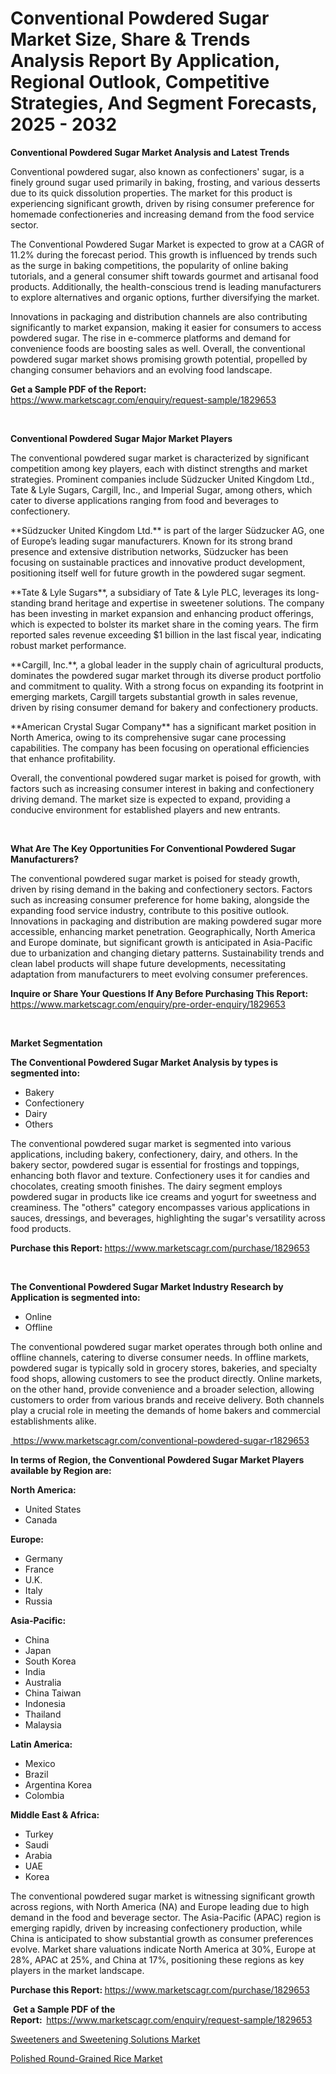 <p><h1>Conventional Powdered Sugar Market Size, Share & Trends Analysis Report By Application, Regional Outlook, Competitive Strategies, And Segment Forecasts, 2025 - 2032</h1></p><p><strong>Conventional Powdered Sugar Market Analysis and Latest Trends</strong></p>
<p><p>Conventional powdered sugar, also known as confectioners' sugar, is a finely ground sugar used primarily in baking, frosting, and various desserts due to its quick dissolution properties. The market for this product is experiencing significant growth, driven by rising consumer preference for homemade confectioneries and increasing demand from the food service sector.</p><p>The Conventional Powdered Sugar Market is expected to grow at a CAGR of 11.2% during the forecast period. This growth is influenced by trends such as the surge in baking competitions, the popularity of online baking tutorials, and a general consumer shift towards gourmet and artisanal food products. Additionally, the health-conscious trend is leading manufacturers to explore alternatives and organic options, further diversifying the market.</p><p>Innovations in packaging and distribution channels are also contributing significantly to market expansion, making it easier for consumers to access powdered sugar. The rise in e-commerce platforms and demand for convenience foods are boosting sales as well. Overall, the conventional powdered sugar market shows promising growth potential, propelled by changing consumer behaviors and an evolving food landscape.</p></p>
<p><strong>Get a Sample PDF of the Report:&nbsp;</strong> <a href="https://www.marketscagr.com/enquiry/request-sample/1829653?utm_campaign=2114&utm_medium=2&utm_source=Github&utm_content=ia&utm_term=07042025&utm_id=conventional-powdered-sugar">https://www.marketscagr.com/enquiry/request-sample/1829653</a></p>
<p>&nbsp;</p>
<p><strong>Conventional Powdered Sugar Major Market Players</strong></p>
<p><p>The conventional powdered sugar market is characterized by significant competition among key players, each with distinct strengths and market strategies. Prominent companies include Südzucker United Kingdom Ltd., Tate & Lyle Sugars, Cargill, Inc., and Imperial Sugar, among others, which cater to diverse applications ranging from food and beverages to confectionery.</p><p>**Südzucker United Kingdom Ltd.** is part of the larger Südzucker AG, one of Europe’s leading sugar manufacturers. Known for its strong brand presence and extensive distribution networks, Südzucker has been focusing on sustainable practices and innovative product development, positioning itself well for future growth in the powdered sugar segment.</p><p>**Tate & Lyle Sugars**, a subsidiary of Tate & Lyle PLC, leverages its long-standing brand heritage and expertise in sweetener solutions. The company has been investing in market expansion and enhancing product offerings, which is expected to bolster its market share in the coming years. The firm reported sales revenue exceeding $1 billion in the last fiscal year, indicating robust market performance.</p><p>**Cargill, Inc.**, a global leader in the supply chain of agricultural products, dominates the powdered sugar market through its diverse product portfolio and commitment to quality. With a strong focus on expanding its footprint in emerging markets, Cargill targets substantial growth in sales revenue, driven by rising consumer demand for bakery and confectionery products.</p><p>**American Crystal Sugar Company** has a significant market position in North America, owing to its comprehensive sugar cane processing capabilities. The company has been focusing on operational efficiencies that enhance profitability. </p><p>Overall, the conventional powdered sugar market is poised for growth, with factors such as increasing consumer interest in baking and confectionery driving demand. The market size is expected to expand, providing a conducive environment for established players and new entrants.</p></p>
<p>&nbsp;</p>
<p><strong>What Are The Key Opportunities For Conventional Powdered Sugar Manufacturers?</strong></p>
<p><p>The conventional powdered sugar market is poised for steady growth, driven by rising demand in the baking and confectionery sectors. Factors such as increasing consumer preference for home baking, alongside the expanding food service industry, contribute to this positive outlook. Innovations in packaging and distribution are making powdered sugar more accessible, enhancing market penetration. Geographically, North America and Europe dominate, but significant growth is anticipated in Asia-Pacific due to urbanization and changing dietary patterns. Sustainability trends and clean label products will shape future developments, necessitating adaptation from manufacturers to meet evolving consumer preferences.</p></p>
<p><strong>Inquire or Share Your Questions If Any Before Purchasing This Report:</strong> <a href="https://www.marketscagr.com/enquiry/pre-order-enquiry/1829653?utm_campaign=2114&utm_medium=2&utm_source=Github&utm_content=ia&utm_term=07042025&utm_id=conventional-powdered-sugar">https://www.marketscagr.com/enquiry/pre-order-enquiry/1829653</a></p>
<p>&nbsp;</p>
<p><strong>Market Segmentation</strong></p>
<p><strong>The Conventional Powdered Sugar Market Analysis by types is segmented into:</strong></p>
<p><ul><li>Bakery</li><li>Confectionery</li><li>Dairy</li><li>Others</li></ul></p>
<p><p>The conventional powdered sugar market is segmented into various applications, including bakery, confectionery, dairy, and others. In the bakery sector, powdered sugar is essential for frostings and toppings, enhancing both flavor and texture. Confectionery uses it for candies and chocolates, creating smooth finishes. The dairy segment employs powdered sugar in products like ice creams and yogurt for sweetness and creaminess. The "others" category encompasses various applications in sauces, dressings, and beverages, highlighting the sugar's versatility across food products.</p></p>
<p><strong>Purchase this Report:&nbsp;</strong><a href="https://www.marketscagr.com/purchase/1829653?utm_campaign=2114&utm_medium=2&utm_source=Github&utm_content=ia&utm_term=07042025&utm_id=conventional-powdered-sugar">https://www.marketscagr.com/purchase/1829653</a></p>
<p>&nbsp;</p>
<p><strong>The Conventional Powdered Sugar Market Industry Research by Application is segmented into:</strong></p>
<p><ul><li>Online</li><li>Offline</li></ul></p>
<p><p>The conventional powdered sugar market operates through both online and offline channels, catering to diverse consumer needs. In offline markets, powdered sugar is typically sold in grocery stores, bakeries, and specialty food shops, allowing customers to see the product directly. Online markets, on the other hand, provide convenience and a broader selection, allowing customers to order from various brands and receive delivery. Both channels play a crucial role in meeting the demands of home bakers and commercial establishments alike.</p></p>
<p><a href="https://www.marketscagr.com/conventional-powdered-sugar-r1829653?utm_campaign=2114&utm_medium=2&utm_source=Github&utm_content=ia&utm_term=07042025&utm_id=conventional-powdered-sugar">&nbsp;https://www.marketscagr.com/conventional-powdered-sugar-r1829653</a></p>
<p><strong>In terms of Region, the Conventional Powdered Sugar Market Players available by Region are:</strong></p>
<p>
    <p> <strong> North America: </strong>
        <ul>
            <li>United States</li>
            <li>Canada</li>
        </ul>
        </p> 
    <p> <strong> Europe: </strong>
        <ul>
            <li>Germany</li>
            <li>France</li>
            <li>U.K.</li>
            <li>Italy</li>
            <li>Russia</li>
        </ul>
        </p> 
    <p> <strong> Asia-Pacific: </strong>
        <ul>
            <li>China</li>
            <li>Japan</li>
            <li>South Korea</li>
            <li>India</li>
            <li>Australia</li>
            <li>China Taiwan</li>
            <li>Indonesia</li>
            <li>Thailand</li>
            <li>Malaysia</li>
        </ul>
        </p> 
    <p> <strong> Latin America: </strong>
        <ul>
            <li>Mexico</li>
            <li>Brazil</li>
            <li>Argentina Korea</li>
            <li>Colombia</li>
        </ul>
        </p> 
    <p> <strong> Middle East & Africa: </strong>
        <ul>
            <li>Turkey</li>
            <li>Saudi</li>
            <li>Arabia</li>
            <li>UAE</li>
            <li>Korea</li>
        </ul>
    </p>
    </p>
<p><p>The conventional powdered sugar market is witnessing significant growth across regions, with North America (NA) and Europe leading due to high demand in the food and beverage sector. The Asia-Pacific (APAC) region is emerging rapidly, driven by increasing confectionery production, while China is anticipated to show substantial growth as consumer preferences evolve. Market share valuations indicate North America at 30%, Europe at 28%, APAC at 25%, and China at 17%, positioning these regions as key players in the market landscape.</p></p>
<p><strong>Purchase this Report: </strong><a href="https://www.marketscagr.com/purchase/1829653?utm_campaign=2114&utm_medium=2&utm_source=Github&utm_content=ia&utm_term=07042025&utm_id=conventional-powdered-sugar">https://www.marketscagr.com/purchase/1829653</a></p>
<p>&nbsp;<strong>Get a Sample PDF of the Report:&nbsp;&nbsp;</strong><a href="https://www.marketscagr.com/enquiry/request-sample/1829653?utm_campaign=2114&utm_medium=2&utm_source=Github&utm_content=ia&utm_term=07042025&utm_id=conventional-powdered-sugar">https://www.marketscagr.com/enquiry/request-sample/1829653</a></p>
<p><strong></strong></p>
<p><p><a href="https://github.com/pizolina/Market-Research-Report-List-7/blob/main/sweeteners-and-sweetening-solutions-market.md?utm_campaign=2114&utm_medium=2&utm_source=Github&utm_content=ia&utm_term=07042025&utm_id=conventional-powdered-sugar">Sweeteners and Sweetening Solutions Market</a></p><p><a href="https://github.com/sionepeppess/Market-Research-Report-List-1/blob/main/polished-round-grained-rice-market.md?utm_campaign=2114&utm_medium=2&utm_source=Github&utm_content=ia&utm_term=07042025&utm_id=conventional-powdered-sugar">Polished Round-Grained Rice Market</a></p></p>